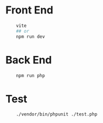 # Front End

```bash
    vite
    ## or
    npm run dev
```

# Back End

```bash
    npm run php
```

# Test

```bash
    ./vendor/bin/phpunit ./test.php
```
